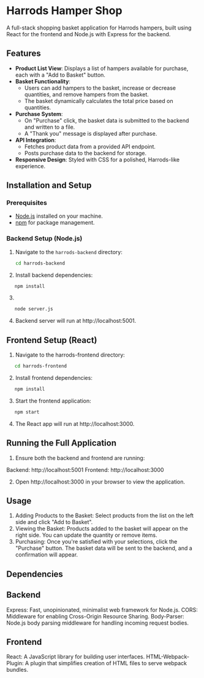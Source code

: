 # Harrods Hamper Shop

A full-stack shopping basket application for Harrods hampers, built using React for the frontend and Node.js with Express for the backend.

## Features

- **Product List View**: Displays a list of hampers available for purchase, each with a "Add to Basket" button.
- **Basket Functionality**: 
  - Users can add hampers to the basket, increase or decrease quantities, and remove hampers from the basket.
  - The basket dynamically calculates the total price based on quantities.
- **Purchase System**: 
  - On "Purchase" click, the basket data is submitted to the backend and written to a file.
  - A "Thank you" message is displayed after purchase.
- **API Integration**: 
  - Fetches product data from a provided API endpoint.
  - Posts purchase data to the backend for storage.
- **Responsive Design**: Styled with CSS for a polished, Harrods-like experience.


## Installation and Setup

### Prerequisites

- [Node.js](https://nodejs.org/) installed on your machine.
- [npm](https://www.npmjs.com/) for package management.

### Backend Setup (Node.js)

1. Navigate to the `harrods-backend` directory:
   ```bash
   cd harrods-backend
   ```

2. Install backend dependencies:
```bash
   npm install
   ```

3. 
```bash
   node server.js
   ```

4. Backend server will run at http://localhost:5001.

## Frontend Setup (React)

1. Navigate to the harrods-frontend directory:
```bash
   cd harrods-frontend
   ```

2. Install frontend dependencies:
```bash
   npm install
   ```

3. Start the frontend application:
```bash
   npm start
   ```

4. The React app will run at http://localhost:3000.

## Running the Full Application

1. Ensure both the backend and frontend are running:

Backend: http://localhost:5001
Frontend: http://localhost:3000

2. Open http://localhost:3000 in your browser to view the application.

## Usage
1. Adding Products to the Basket: Select products from the list on the left side and click "Add to Basket".
2. Viewing the Basket: Products added to the basket will appear on the right side. You can update the quantity or remove items.
3. Purchasing: Once you're satisfied with your selections, click the "Purchase" button. The basket data will be sent to the backend, and a confirmation will appear.

## Dependencies

## Backend
Express: Fast, unopinionated, minimalist web framework for Node.js.
CORS: Middleware for enabling Cross-Origin Resource Sharing.
Body-Parser: Node.js body parsing middleware for handling incoming request bodies.

## Frontend 
React: A JavaScript library for building user interfaces.
HTML-Webpack-Plugin: A plugin that simplifies creation of HTML files to serve webpack bundles.


